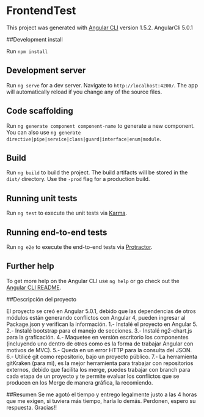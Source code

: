 # FrontendTest

This project was generated with [Angular CLI](https://github.com/angular/angular-cli) version 1.5.2.
AngularCli 5.0.1

##Development install

Run `npm install`

## Development server

Run `ng serve` for a dev server. Navigate to `http://localhost:4200/`. The app will automatically reload if you change any of the source files.

## Code scaffolding

Run `ng generate component component-name` to generate a new component. You can also use `ng generate directive|pipe|service|class|guard|interface|enum|module`.

## Build

Run `ng build` to build the project. The build artifacts will be stored in the `dist/` directory. Use the `-prod` flag for a production build.

## Running unit tests

Run `ng test` to execute the unit tests via [Karma](https://karma-runner.github.io).

## Running end-to-end tests

Run `ng e2e` to execute the end-to-end tests via [Protractor](http://www.protractortest.org/).

## Further help

To get more help on the Angular CLI use `ng help` or go check out the [Angular CLI README](https://github.com/angular/angular-cli/blob/master/README.md).

##Descripción del proyecto

El proyecto se creó en Angular 5.0.1, debido que las dependencias de otros módulos están generando conflictos con Angular 4, pueden ingresar al Package.json y verifican la información.
1.- Instalé el proyecto en Angular 5.
2.- Instalé bootstrap para el manejo de secciones.
3.- Instalé ng2-chart.js para la graficación.
4.- Maquetee en versión escritorio los componentes (incluyendo uno dentro de otros como es la forma de trabajar Angular con motivos de MVC).
5.- Queda en un error HTTP para la consulta del JSON.
6.- Utilicé git como repositorio, bajo un proyecto público.
7.- La herramienta gitKraken (para mi), es la mejor herramienta para trabajar con repositorios externos, debido que facilita los merge, puedes trabajar con branch para cada etapa de un proyecto y te permite evaluar los conflictos que se producen en los Merge de manera gráfica, la recomiendo.

##Resumen
Se me agotó el tiempo y entrego legalmente justo a las 4 horas que me exigen, si tuviera más tiempo, haría lo demás. Perdonen, espero su respuesta. Gracias!!

